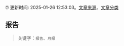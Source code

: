 :alarm_clock: 更新时间: 2025-01-26 12:53:03。[文章来源](/README.md)、[文章分类](/TAGS.md)

## 报告


> 关键字：`报告`、`月报`



